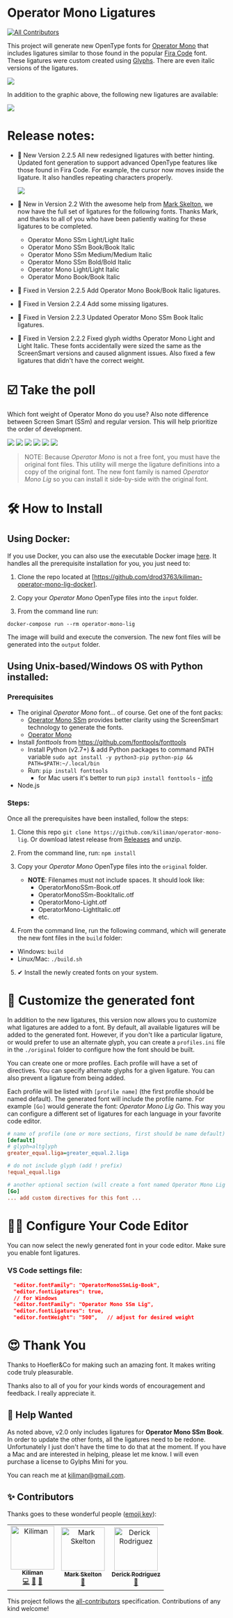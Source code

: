 # Operator Mono Ligatures
[![All Contributors](https://img.shields.io/badge/all_contributors-3-orange.svg?style=flat-square)](#contributors-)

This project will generate new OpenType fonts for [Operator Mono](https://www.typography.com/fonts/operator/styles/) that includes ligatures similar to those found in the popular [Fira Code](https://github.com/tonsky/FiraCode) font.
These ligatures were custom created using [Glyphs](https://glyphsapp.com/).
There are even italic versions of the ligatures.

<img src="./images/operator-mono-lig.png" />

In addition to the graphic above, the following new ligatures are available:

<img src="./images/new-ligatures.png"/>

# Release notes: 

- 🎉 New Version 2.2.5
  All new redesigned ligatures with better hinting. Updated font generation to support advanced OpenType features
  like those found in Fira Code. For example, the cursor now moves inside the ligature. It also handles repeating
  characters properly.
  
  <img src="./images/caret-position.gif" />

- 🎉 New in Version 2.2
  With the awesome help from [Mark Skelton](https://github.com/mskelton), we now have the full set of ligatures for
  the following fonts. Thanks Mark, and thanks to all of you who have been patiently waiting for these ligatures to be completed.
  - Operator Mono SSm Light/Light Italic
  - Operator Mono SSm Book/Book Italic
  - Operator Mono SSm Medium/Medium Italic
  - Operator Mono SSm Bold/Bold Italic
  - Operator Mono Light/Light Italic
  - Operator Mono Book/Book Italic

- 🐛 Fixed in Version 2.2.5
  Add Operator Mono Book/Book Italic ligatures.

- 🐛 Fixed in Version 2.2.4
  Add some missing ligatures.

- 🐛 Fixed in Version 2.2.3
  Updated Operator Mono SSm Book Italic ligatures.

- 🐛 Fixed in Version 2.2.2
  Fixed glyph widths Operator Mono Light and Light Italic. These fonts accidentally were sized
  the same as the ScreenSmart versions and caused alignment issues. Also fixed a few ligatures
  that didn't have the correct weight.

# ☑️ Take the poll

Which font weight of Operator Mono do you use? Also note difference between Screen Smart (SSm) and regular version. This will help prioritize the order of development.

[![](https://api.gh-polls.com/poll/01C6T4C3FBG21KVS7FAW7Z09B2/Operator%20Mono%20SSm%20Book)](https://api.gh-polls.com/poll/01C6T4C3FBG21KVS7FAW7Z09B2/Operator%20Mono%20SSm%20Book/vote)
[![](https://api.gh-polls.com/poll/01C6T4C3FBG21KVS7FAW7Z09B2/Operator%20Mono%20SSm%20Medium)](https://api.gh-polls.com/poll/01C6T4C3FBG21KVS7FAW7Z09B2/Operator%20Mono%20SSm%20Medium/vote)
[![](https://api.gh-polls.com/poll/01C6T4C3FBG21KVS7FAW7Z09B2/Operator%20Mono%20SSm%20Light)](https://api.gh-polls.com/poll/01C6T4C3FBG21KVS7FAW7Z09B2/Operator%20Mono%20SSm%20Light/vote)
[![](https://api.gh-polls.com/poll/01C6T4C3FBG21KVS7FAW7Z09B2/Operator%20Mono%20Book)](https://api.gh-polls.com/poll/01C6T4C3FBG21KVS7FAW7Z09B2/Operator%20Mono%20Book/vote)
[![](https://api.gh-polls.com/poll/01C6T4C3FBG21KVS7FAW7Z09B2/Operator%20Mono%20Medium)](https://api.gh-polls.com/poll/01C6T4C3FBG21KVS7FAW7Z09B2/Operator%20Mono%20Medium/vote)
[![](https://api.gh-polls.com/poll/01C6T4C3FBG21KVS7FAW7Z09B2/Operator%20Mono%20Light)](https://api.gh-polls.com/poll/01C6T4C3FBG21KVS7FAW7Z09B2/Operator%20Mono%20Light/vote)

> NOTE: Because _Operator Mono_ is not a free font, you must have the original font files. This utility
> will merge the ligature definitions into a copy of the original font. The new font family is named _Operator Mono Lig_ so you can install it side-by-side with the original font.

# 🛠 How to Install

## Using Docker:

If you use Docker, you can also use the executable Docker image [here](https://github.com/drod3763/kiliman-operator-mono-lig-docker). It handles all the prerequisite installation for you, you just need to:

1. Clone the repo located at [https://github.com/drod3763/kiliman-operator-mono-lig-docker].

2. Copy your _Operator Mono_ OpenType files into the `input` folder.

3. From the command line run:

```
docker-compose run --rm operator-mono-lig
```

The image will build and execute the conversion. The new font files will be generated into the `output` folder.

## Using Unix-based/Windows OS with Python installed:
### Prerequisites

- The original _Operator Mono_ font... of course. Get one of the font packs: 
  - [Operator Mono SSm](https://www.typography.com/fonts/operator/styles/operatormonoscreensmart)
    provides better clarity using the ScreenSmart technology to generate the fonts.
  - [Operator Mono](typography.com/fonts/operator/styles/operatormono)
- Install _fonttools_ from https://github.com/fonttools/fonttools
  - Install Python (v2.7+) & add Python packages to command PATH variable
    `sudo apt install -y python3-pip python-pip && PATH=$PATH:~/.local/bin`
  - Run: `pip install fonttools`
    - for Mac users it's better to run `pip3 install fonttools` - [info](https://stackoverflow.com/a/33416270/3191011)
- Node.js

### Steps:
Once all the prerequisites have been installed, follow the steps:

1. Clone this repo `git clone https://github.com/kiliman/operator-mono-lig`. 
   Or download latest release from [Releases](https://github.com/kiliman/operator-mono-lig/releases) and unzip.
  
2. From the command line, run:  `npm install`

3. Copy your _Operator Mono_ OpenType files into the `original` folder.

   - **NOTE**: Filenames must not include spaces. It should look like:
     - OperatorMonoSSm-Book.otf
     - OperatorMonoSSm-BookItalic.otf
     - OperatorMono-Light.otf
     - OperatorMono-LightItalic.otf
     - etc.

4. From the command line, run the following command, which will generate the new font files in the `build` folder:
  - Windows: `build`
  - Linux/Mac: `./build.sh`

5. ✔ Install the newly created fonts on your system.

# 🔧 Customize the generated font

In addition to the new ligatures, this version now allows you to customize what ligatures are added to a font.
By default, all available ligatures will be added to the generated font. However, if you don't like a particular
ligature, or would prefer to use an alternate glyph, you can create a `profiles.ini` file in the `./original` folder
to configure how the font should be built.

You can create one or more profiles. Each profile will have a set of directives. You can specify alternate glyphs for
a given ligature. You can also prevent a ligature from being added.

Each profile will be listed with `[profile name]` (the first profile should be named default). The generated font will
include the profile name. For example `[Go]` would generate the font: _Operator Mono Lig Go_. This way you can configure
a different set of ligatures for each language in your favorite code editor.

```ini
# name of profile (one or more sections, first should be name default)
[default]
# glyph=altglyph
greater_equal.liga=greater_equal.2.liga

# do not include glyph (add ! prefix)
!equal_equal.liga

# another optional section (will create a font named Operator Mono Lig Go)
[Go]
... add custom directives for this font ...
```

# 👨‍💻 Configure Your Code Editor

You can now select the newly generated font in your code editor. Make sure you enable font ligatures.

### VS Code settings file:

```json
  "editor.fontFamily": "OperatorMonoSSmLig-Book",
  "editor.fontLigatures": true,
  // for Windows
  "editor.fontFamily": "Operator Mono SSm Lig",
  "editor.fontLigatures": true,
  "editor.fontWeight": "500",   // adjust for desired weight
```

# 😍 Thank You

Thanks to Hoefler&Co for making such an amazing font. It makes writing code truly pleasurable.

Thanks also to all of you for your kinds words of encouragement and feedback. I really
appreciate it.

## 🙏 Help Wanted

As noted above, v2.0 only includes ligatures for **Operator Mono SSm Book**. In order to
update the other fonts, all the ligatures need to be redone. Unfortunately I just don't
have the time to do that at the moment. If you have a Mac and are interested in helping,
please let me know. I will even purchase a license to Gylphs Mini for you.

You can reach me at kiliman@gmail.com.

## ✨ Contributors

Thanks goes to these wonderful people ([emoji key](https://allcontributors.org/docs/en/emoji-key)):

<!-- ALL-CONTRIBUTORS-LIST:START - Do not remove or modify this section -->
<!-- prettier-ignore-start -->
<!-- markdownlint-disable -->
<table>
  <tr>
    <td align="center"><a href="https://github.com/kiliman"><img src="https://avatars3.githubusercontent.com/u/47168?v=4" width="100px;" alt="Kiliman"/><br /><sub><b>Kiliman</b></sub></a><br /><a href="https://github.com/kiliman/operator-mono-lig/commits?author=kiliman" title="Code">💻</a> <a href="https://github.com/kiliman/operator-mono-lig/commits?author=kiliman" title="Documentation">📖</a> <a href="#design-kiliman" title="Design">🎨</a></td>
    <td align="center"><a href="https://github.com/mskelton"><img src="https://avatars3.githubusercontent.com/u/25914066?v=4" width="100px;" alt="Mark Skelton"/><br /><sub><b>Mark Skelton</b></sub></a><br /><a href="#design-mskelton" title="Design">🎨</a></td>
    <td align="center"><a href="https://github.com/drod3763"><img src="https://avatars2.githubusercontent.com/u/7785716?v=4" width="100px;" alt="Derick Rodriguez"/><br /><sub><b>Derick Rodriguez</b></sub></a><br /><a href="https://github.com/kiliman/operator-mono-lig/commits?author=drod3763" title="Documentation">📖</a></td>
  </tr>
</table>

<!-- markdownlint-enable -->
<!-- prettier-ignore-end -->

<!-- ALL-CONTRIBUTORS-LIST:END -->

This project follows the [all-contributors](https://github.com/all-contributors/all-contributors) specification. Contributions of any kind welcome!
